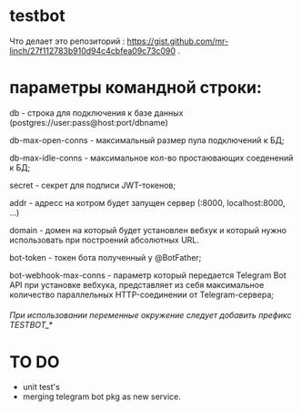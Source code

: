 # testbot
 Что делает это репозиторий : https://gist.github.com/mr-linch/27f112783b910d94c4cbfea09c73c090 .
 
# параметры командной строки:

db - строка для подключения к базе данных (postgres://user:pass@host:port/dbname)

db-max-open-conns - максимальный размер пула подключений к БД;

db-max-idle-conns - максимальное кол-во простаювающих соеденений к БД;

secret - секрет для подписи JWT-токенов;

addr - адресс на котром будет запущен сервер (:8000, localhost:8000, ...)

domain - домен на который будет установлен вебхук и который нужно использовать при построений абсолютных URL.

bot-token - токен бота полученный у @BotFather;

bot-webhook-max-conns - параметр который передается Telegram Bot API при установке вебхука, представляет из себя максимальное количество 
параллельных HTTP-соединении от Telegram-сервера;

<h6>При использовании переменные окружение следует добавить префикс TESTBOT_*</h6>

# TO DO

- unit test's
- merging telegram bot pkg as new service.
